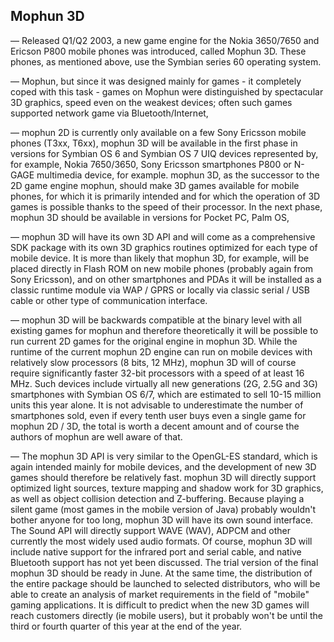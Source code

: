 ## Mophun 3D

— Released Q1/Q2 2003, a new game engine for the Nokia 3650/7650 and Ericson P800 mobile phones was introduced, called Mophun 3D. These phones, as mentioned above, use the Symbian series 60 operating system. 

— Mophun, but since it was designed mainly for games - it completely coped with this task - games on Mophun were distinguished by spectacular 3D graphics, speed even on the weakest devices; often such games supported network game via Bluetooth/Internet, 


— mophun 2D is currently only available on a few Sony Ericsson mobile phones (T3xx, T6xx), mophun 3D will be available in the first phase in versions for Symbian OS 6 and Symbian OS 7 UIQ devices represented by, for example, Nokia 7650/3650, Sony Ericsson smartphones P800 or N-GAGE multimedia device, for example. mophun 3D, as the successor to the 2D game engine mophun, should make 3D games available for mobile phones, for which it is primarily intended and for which the operation of 3D games is possible thanks to the speed of their processor. In the next phase, mophun 3D should be available in versions for Pocket PC, Palm OS,

— mophun 3D will have its own 3D API and will come as a comprehensive SDK package with its own 3D graphics routines optimized for each type of mobile device. It is more than likely that mophun 3D, for example, will be placed directly in Flash ROM on new mobile phones (probably again from Sony Ericsson), and on other smartphones and PDAs it will be installed as a classic runtime module via WAP / GPRS or locally via classic serial / USB cable or other type of communication interface.

— mophun 3D will be backwards compatible at the binary level with all existing games for mophun and therefore theoretically it will be possible to run current 2D games for the original engine in mophun 3D. While the runtime of the current mophun 2D engine can run on mobile devices with relatively slow processors (8 bits, 12 MHz), mophun 3D will of course require significantly faster 32-bit processors with a speed of at least 16 MHz. Such devices include virtually all new generations (2G, 2.5G and 3G) smartphones with Symbian OS 6/7, which are estimated to sell 10-15 million units this year alone. It is not advisable to underestimate the number of smartphones sold, even if every tenth user buys even a single game for mophun 2D / 3D, the total is worth a decent amount and of course the authors of mophun are well aware of that.

— The mophun 3D API is very similar to the OpenGL-ES standard, which is again intended mainly for mobile devices, and the development of new 3D games should therefore be relatively fast. mophun 3D will directly support optimized light sources, texture mapping and shadow work for 3D graphics, as well as object collision detection and Z-buffering. Because playing a silent game (most games in the mobile version of Java) probably wouldn't bother anyone for too long, mophun 3D will have its own sound interface. The Sound API will directly support WAVE (WAV), ADPCM and other currently the most widely used audio formats. Of course, mophun 3D will include native support for the infrared port and serial cable, and native Bluetooth support has not yet been discussed. The trial version of the final mophun 3D should be ready in June. At the same time, the distribution of the entire package should be launched to selected distributors, who will be able to create an analysis of market requirements in the field of "mobile" gaming applications. It is difficult to predict when the new 3D games will reach customers directly (ie mobile users), but it probably won't be until the third or fourth quarter of this year at the end of the year.
